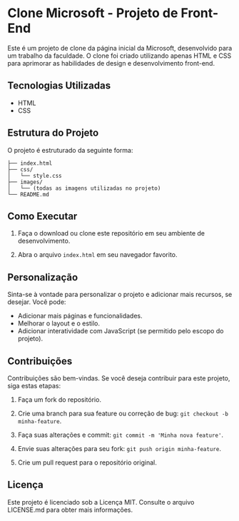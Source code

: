 
# Clone Microsoft - Projeto de Front-End

Este é um projeto de clone da página inicial da Microsoft, desenvolvido para um trabalho da faculdade. O clone foi criado utilizando apenas HTML e CSS para aprimorar as habilidades de design e desenvolvimento front-end.

## Tecnologias Utilizadas

- HTML
- CSS

## Estrutura do Projeto

O projeto é estruturado da seguinte forma:

```
├── index.html
├── css/
│   └── style.css
├── images/
│   └── (todas as imagens utilizadas no projeto)
└── README.md
```

## Como Executar

1. Faça o download ou clone este repositório em seu ambiente de desenvolvimento.

2. Abra o arquivo `index.html` em seu navegador favorito.

## Personalização

Sinta-se à vontade para personalizar o projeto e adicionar mais recursos, se desejar. Você pode:

- Adicionar mais páginas e funcionalidades.
- Melhorar o layout e o estilo.
- Adicionar interatividade com JavaScript (se permitido pelo escopo do projeto).

## Contribuições

Contribuições são bem-vindas. Se você deseja contribuir para este projeto, siga estas etapas:

1. Faça um fork do repositório.

2. Crie uma branch para sua feature ou correção de bug: `git checkout -b minha-feature`.

3. Faça suas alterações e commit: `git commit -m 'Minha nova feature'`.

4. Envie suas alterações para seu fork: `git push origin minha-feature`.

5. Crie um pull request para o repositório original.

## Licença

Este projeto é licenciado sob a Licença MIT. Consulte o arquivo LICENSE.md para obter mais informações.
